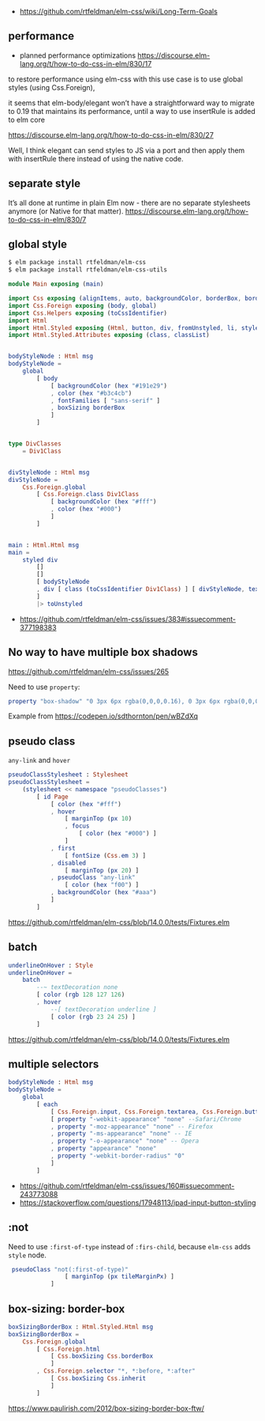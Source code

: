 - https://github.com/rtfeldman/elm-css/wiki/Long-Term-Goals

## performance

- planned performance optimizations https://discourse.elm-lang.org/t/how-to-do-css-in-elm/830/17

to restore performance using elm-css with this use case is to use global styles (using Css.Foreign), 

it seems that elm-body/elegant won’t have a straightforward way to migrate to 0.19 that maintains its performance, until a way to use insertRule is added to elm core

https://discourse.elm-lang.org/t/how-to-do-css-in-elm/830/27

Well, I think elegant can send styles to JS via a port and then apply them with insertRule there instead of using the native code.

## separate style

It’s all done at runtime in plain Elm now - there are no separate stylesheets anymore (or Native for that matter). https://discourse.elm-lang.org/t/how-to-do-css-in-elm/830/7
## global style

```bash
$ elm package install rtfeldman/elm-css
$ elm package install rtfeldman/elm-css-utils
```

```elm
module Main exposing (main)

import Css exposing (alignItems, auto, backgroundColor, borderBox, borderRadius, boxSizing, center, color, cursor, default, displayFlex, ellipsis, flexEnd, fontFamilies, fontSize, hex, hidden, justifyContent, listStyleType, margin, marginLeft, maxHeight, minHeight, minWidth, none, overflowX, overflowY, padding, padding2, paddingTop, pointer, px, rgba, textOverflow, width, zero)
import Css.Foreign exposing (body, global)
import Css.Helpers exposing (toCssIdentifier)
import Html
import Html.Styled exposing (Html, button, div, fromUnstyled, li, styled, text, toUnstyled, ul)
import Html.Styled.Attributes exposing (class, classList)


bodyStyleNode : Html msg
bodyStyleNode =
    global
        [ body
            [ backgroundColor (hex "#191e29")
            , color (hex "#b3c4cb")
            , fontFamilies [ "sans-serif" ]
            , boxSizing borderBox
            ]
        ]


type DivClasses
    = Div1Class


divStyleNode : Html msg
divStyleNode =
    Css.Foreign.global
        [ Css.Foreign.class Div1Class
            [ backgroundColor (hex "#fff")
            , color (hex "#000")
            ]
        ]


main : Html.Html msg
main =
    styled div
        []
        []
        [ bodyStyleNode
        , div [ class (toCssIdentifier Div1Class) ] [ divStyleNode, text "Hello world" ]
        ]
        |> toUnstyled
```

- https://github.com/rtfeldman/elm-css/issues/383#issuecomment-377198383

## No way to have multiple box shadows

https://github.com/rtfeldman/elm-css/issues/265

Need to use `property`:

```elm
property "box-shadow" "0 3px 6px rgba(0,0,0,0.16), 0 3px 6px rgba(0,0,0,0.23)"
```

Example from https://codepen.io/sdthornton/pen/wBZdXq

## pseudo class

`any-link` and `hover`

```elm
pseudoClassStylesheet : Stylesheet
pseudoClassStylesheet =
    (stylesheet << namespace "pseudoClasses")
        [ id Page
            [ color (hex "#fff")
            , hover
                [ marginTop (px 10)
                , focus
                    [ color (hex "#000") ]
                ]
            , first
                [ fontSize (Css.em 3) ]
            , disabled
                [ marginTop (px 20) ]
            , pseudoClass "any-link"
                [ color (hex "f00") ]
            , backgroundColor (hex "#aaa")
            ]
        ]
```

https://github.com/rtfeldman/elm-css/blob/14.0.0/tests/Fixtures.elm

## batch

```elm
underlineOnHover : Style
underlineOnHover =
    batch
        --~ textDecoration none
        [ color (rgb 128 127 126)
        , hover
            --[ textDecoration underline ]
            [ color (rgb 23 24 25) ]
        ]
```

https://github.com/rtfeldman/elm-css/blob/14.0.0/tests/Fixtures.elm

## multiple selectors

```elm
bodyStyleNode : Html msg
bodyStyleNode =
    global
        [ each
            [ Css.Foreign.input, Css.Foreign.textarea, Css.Foreign.button ]
            [ property "-webkit-appearance" "none" --Safari/Chrome
            , property "-moz-appearance" "none" -- Firefox
            , property "-ms-appearance" "none" -- IE
            , property "-o-appearance" "none" -- Opera
            , property "appearance" "none"
            , property "-webkit-border-radius" "0"
            ]
        ]
```

- https://github.com/rtfeldman/elm-css/issues/160#issuecomment-243773088
- https://stackoverflow.com/questions/17948113/ipad-input-button-styling

## :not

Need to use `:first-of-type` instead of `:firs-child`, because `elm-css` adds `style` node.

```elm
 pseudoClass "not(:first-of-type)"
                [ marginTop (px tileMarginPx) ]
            ]
```

## box-sizing: border-box

```elm
boxSizingBorderBox : Html.Styled.Html msg
boxSizingBorderBox =
    Css.Foreign.global
        [ Css.Foreign.html
            [ Css.boxSizing Css.borderBox
            ]
        , Css.Foreign.selector "*, *:before, *:after"
            [ Css.boxSizing Css.inherit
            ]
        ]
```

https://www.paulirish.com/2012/box-sizing-border-box-ftw/